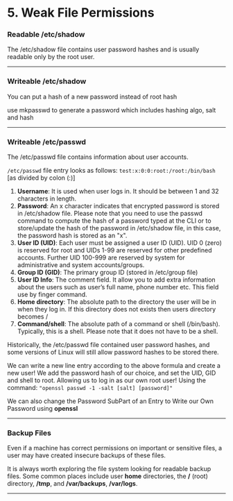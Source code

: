 # 5. Weak File Permissions

### **Readable /etc/shadow**

The /etc/shadow file contains user password hashes and is usually readable only by the root user.

***

### **Writeable /etc/shadow**

You can put a hash of a new password instead of root hash

use mkpasswd to generate a password which includes hashing algo, salt and hash

***

### **Writeable /etc/passwd**

The /etc/passwd file contains information about user accounts.

`/etc/passwd` file entry looks as follows: `test:x:0:0:root:/root:/bin/bash` \[as divided by colon (:)]

1. **Username**: It is used when user logs in. It should be between 1 and 32 characters in length.
2. **Password**: An x character indicates that encrypted password is stored in /etc/shadow file. Please note that you need to use the passwd command to compute the hash of a password typed at the CLI or to store/update the hash of the password in /etc/shadow file, in this case, the password hash is stored as an "x".
3. **User ID (UID)**: Each user must be assigned a user ID (UID). UID 0 (zero) is reserved for root and UIDs 1-99 are reserved for other predefined accounts. Further UID 100-999 are reserved by system for administrative and system accounts/groups.
4. **Group ID (GID)**: The primary group ID (stored in /etc/group file)
5. **User ID Info**: The comment field. It allow you to add extra information about the users such as user’s full name, phone number etc. This field use by finger command.
6. **Home directory**: The absolute path to the directory the user will be in when they log in. If this directory does not exists then users directory becomes /
7. **Command/shell**: The absolute path of a command or shell (/bin/bash). Typically, this is a shell. Please note that it does not have to be a shell.

Historically, the /etc/passwd file contained user password hashes, and some versions of Linux will still allow password hashes to be stored there.

We can write a new line entry according to the above formula and create a new user! We add the password hash of our choice, and set the UID, GID and shell to root. Allowing us to log in as our own root user! Using the command: `"openssl passwd -1 -salt [salt] [password]"`

We can also change the Password SubPart of an Entry to Write our Own Password using **openssl**

***

### **Backup Files**

Even if a machine has correct permissions on important or sensitive files, a user may have created insecure backups of these files.

It is always worth exploring the file system looking for readable backup files. Some common places include user **home** directories, the **/** (root) directory, **/tmp**, and **/var/backups**, **/var/logs**.

***
